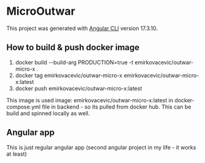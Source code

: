 # MicroOutwar

This project was generated with [Angular CLI](https://github.com/angular/angular-cli) version 17.3.10.

## How to build & push docker image
1. docker build --build-arg PRODUCTION=true -t emirkovacevic/outwar-micro-x . 
2. docker tag emirkovacevic/outwar-micro-x emirkovacevic/outwar-micro-x:latest
3. docker push emirkovacevic/outwar-micro-x:latest

This image is used image: emirkovacevic/outwar-micro-x:latest in docker-compose.yml file in backend - so its pulled from docker hub. This can be build and spinned locally as well.

## Angular app
This is just regular angular app (second angular project in my life - it works at least) 